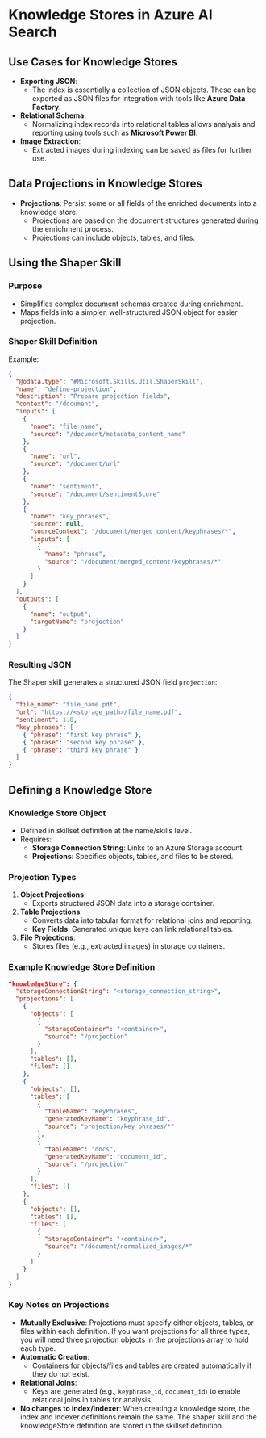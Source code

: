 # Knowledge Stores in Azure AI Search


## Use Cases for Knowledge Stores
- **Exporting JSON**:
  - The index is essentially a collection of JSON objects. These can be exported as JSON files for integration with tools like **Azure Data Factory**.
- **Relational Schema**:
  - Normalizing index records into relational tables allows analysis and reporting using tools such as **Microsoft Power BI**.
- **Image Extraction**:
  - Extracted images during indexing can be saved as files for further use.


## Data Projections in Knowledge Stores
- **Projections**: Persist some or all fields of the enriched documents into a knowledge store.  
  - Projections are based on the document structures generated during the enrichment process.
  - Projections can include objects, tables, and files.


## Using the Shaper Skill

### Purpose
- Simplifies complex document schemas created during enrichment.
- Maps fields into a simpler, well-structured JSON object for easier projection.

### Shaper Skill Definition
Example:
```json
{
  "@odata.type": "#Microsoft.Skills.Util.ShaperSkill",
  "name": "define-projection",
  "description": "Prepare projection fields",
  "context": "/document",
  "inputs": [
    {
      "name": "file_name",
      "source": "/document/metadata_content_name"
    },
    {
      "name": "url",
      "source": "/document/url"
    },
    {
      "name": "sentiment",
      "source": "/document/sentimentScore"
    },
    {
      "name": "key_phrases",
      "source": null,
      "sourceContext": "/document/merged_content/keyphrases/*",
      "inputs": [
        {
          "name": "phrase",
          "source": "/document/merged_content/keyphrases/*"
        }
      ]
    }
  ],
  "outputs": [
    {
      "name": "output",
      "targetName": "projection"
    }
  ]
}
```

### Resulting JSON
The Shaper skill generates a structured JSON field `projection`:
```json
{
  "file_name": "file_name.pdf",
  "url": "https://<storage_path>/file_name.pdf",
  "sentiment": 1.0,
  "key_phrases": [
    { "phrase": "first key phrase" },
    { "phrase": "second key phrase" },
    { "phrase": "third key phrase" }
  ]
}
```


## Defining a Knowledge Store

### Knowledge Store Object
- Defined in skillset definition at the name/skills level.
- Requires:
  - **Storage Connection String**: Links to an Azure Storage account.
  - **Projections**: Specifies objects, tables, and files to be stored.

### Projection Types
1. **Object Projections**:
   - Exports structured JSON data into a storage container.
2. **Table Projections**:
   - Converts data into tabular format for relational joins and reporting.
   - **Key Fields**: Generated unique keys can link relational tables.
3. **File Projections**:
   - Stores files (e.g., extracted images) in storage containers.

### Example Knowledge Store Definition
```json
"knowledgeStore": {
  "storageConnectionString": "<storage_connection_string>",
  "projections": [
    {
      "objects": [
        {
          "storageContainer": "<container>",
          "source": "/projection"
        }
      ],
      "tables": [],
      "files": []
    },
    {
      "objects": [],
      "tables": [
        {
          "tableName": "KeyPhrases",
          "generatedKeyName": "keyphrase_id",
          "source": "projection/key_phrases/*"
        },
        {
          "tableName": "docs",
          "generatedKeyName": "document_id",
          "source": "/projection"
        }
      ],
      "files": []
    },
    {
      "objects": [],
      "tables": [],
      "files": [
        {
          "storageContainer": "<container>",
          "source": "/document/normalized_images/*"
        }
      ]
    }
  ]
}
```

### Key Notes on Projections
- **Mutually Exclusive**: Projections must specify either objects, tables, or files within each definition. If you want projections for all three types, you will need three projection objects in the projections array to hold each type. 
- **Automatic Creation**:
  - Containers for objects/files and tables are created automatically if they do not exist.
- **Relational Joins**:
  - Keys are generated (e.g., `keyphrase_id`, `document_id`) to enable relational joins in tables for analysis. 
- **No changes to index/indexer**: When creating a knowledge store, the index and indexer definitions remain the same. The shaper skill and the knowledgeStore definition are stored in the skillset definition.

